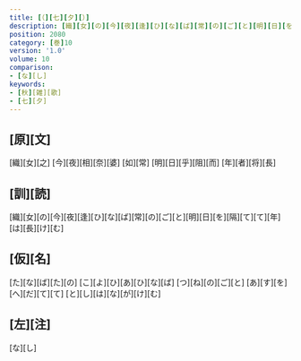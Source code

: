 ```yaml
---
title: [（][七][夕][）]
description: [織][女][の][今][夜][逢][ひ][な][ば][常][の][ご][と][明][日][を][隔][て][て][年][は][長][け][む]
position: 2080
category: [巻]10
version: '1.0'
volume: 10
comparison:
- [な][し]
keywords:
- [秋][雑][歌]
- [七][夕]
---
```


## [原][文]

[織][女][之] [今][夜][相][奈][婆] [如][常] [明][日][乎][阻][而] [年][者][将][長]

## [訓][読]

[織][女][の][今][夜][逢][ひ][な][ば][常][の][ご][と][明][日][を][隔][て][て][年][は][長][け][む]

## [仮][名]

[た][な][ば][た][の] [こ][よ][ひ][あ][ひ][な][ば] [つ][ね][の][ご][と] [あ][す][を][へ][だ][て][て] [と][し][は][な][が][け][む]

## [左][注]

[な][し]
